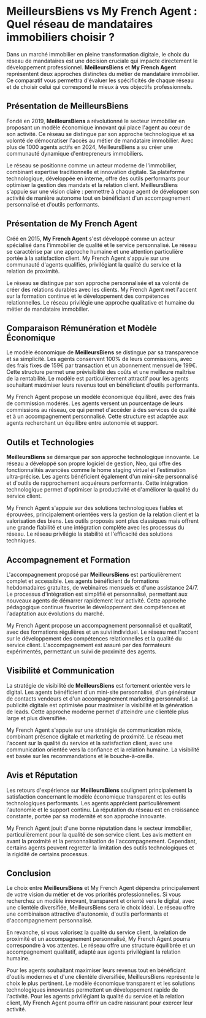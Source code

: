 # MeilleursBiens vs My French Agent : Quel réseau de mandataires immobiliers choisir ?

Dans un marché immobilier en pleine transformation digitale, le choix du réseau de mandataires est une décision cruciale qui impacte directement le développement professionnel. **MeilleursBiens** et **My French Agent** représentent deux approches distinctes du métier de mandataire immobilier. Ce comparatif vous permettra d'évaluer les spécificités de chaque réseau et de choisir celui qui correspond le mieux à vos objectifs professionnels.

## Présentation de MeilleursBiens

Fondé en 2019, **MeilleursBiens** a révolutionné le secteur immobilier en proposant un modèle économique innovant qui place l'agent au cœur de son activité. Ce réseau se distingue par son approche technologique et sa volonté de démocratiser l'accès au métier de mandataire immobilier. Avec plus de 1000 agents actifs en 2024, MeilleursBiens a su créer une communauté dynamique d'entrepreneurs immobiliers.

Le réseau se positionne comme un acteur moderne de l'immobilier, combinant expertise traditionnelle et innovation digitale. Sa plateforme technologique, développée en interne, offre des outils performants pour optimiser la gestion des mandats et la relation client. MeilleursBiens s'appuie sur une vision claire : permettre à chaque agent de développer son activité de manière autonome tout en bénéficiant d'un accompagnement personnalisé et d'outils performants.

## Présentation de My French Agent

Créé en 2015, **My French Agent** s'est développé comme un acteur spécialisé dans l'immobilier de qualité et le service personnalisé. Le réseau se caractérise par une approche humaine et une attention particulière portée à la satisfaction client. My French Agent s'appuie sur une communauté d'agents qualifiés, privilégiant la qualité du service et la relation de proximité.

Le réseau se distingue par son approche personnalisée et sa volonté de créer des relations durables avec les clients. My French Agent met l'accent sur la formation continue et le développement des compétences relationnelles. Le réseau privilégie une approche qualitative et humaine du métier de mandataire immobilier.

## Comparaison Rémunération et Modèle Économique

Le modèle économique de **MeilleursBiens** se distingue par sa transparence et sa simplicité. Les agents conservent 100% de leurs commissions, avec des frais fixes de 159€ par transaction et un abonnement mensuel de 199€. Cette structure permet une prévisibilité des coûts et une meilleure maîtrise de la rentabilité. Le modèle est particulièrement attractif pour les agents souhaitant maximiser leurs revenus tout en bénéficiant d'outils performants.

My French Agent propose un modèle économique équilibré, avec des frais de commission modérés. Les agents versent un pourcentage de leurs commissions au réseau, ce qui permet d'accéder à des services de qualité et à un accompagnement personnalisé. Cette structure est adaptée aux agents recherchant un équilibre entre autonomie et support.

## Outils et Technologies

**MeilleursBiens** se démarque par son approche technologique innovante. Le réseau a développé son propre logiciel de gestion, Neo, qui offre des fonctionnalités avancées comme le home staging virtuel et l'estimation ultra-précise. Les agents bénéficient également d'un mini-site personnalisé et d'outils de rapprochement acquéreurs performants. Cette intégration technologique permet d'optimiser la productivité et d'améliorer la qualité du service client.

My French Agent s'appuie sur des solutions technologiques fiables et éprouvées, principalement orientées vers la gestion de la relation client et la valorisation des biens. Les outils proposés sont plus classiques mais offrent une grande fiabilité et une intégration complète avec les processus du réseau. Le réseau privilégie la stabilité et l'efficacité des solutions techniques.

## Accompagnement et Formation

L'accompagnement proposé par **MeilleursBiens** est particulièrement complet et accessible. Les agents bénéficient de formations hebdomadaires gratuites, de webinaires mensuels et d'une assistance 24/7. Le processus d'intégration est simplifié et personnalisé, permettant aux nouveaux agents de démarrer rapidement leur activité. Cette approche pédagogique continue favorise le développement des compétences et l'adaptation aux évolutions du marché.

My French Agent propose un accompagnement personnalisé et qualitatif, avec des formations régulières et un suivi individuel. Le réseau met l'accent sur le développement des compétences relationnelles et la qualité du service client. L'accompagnement est assuré par des formateurs expérimentés, permettant un suivi de proximité des agents.

## Visibilité et Communication

La stratégie de visibilité de **MeilleursBiens** est fortement orientée vers le digital. Les agents bénéficient d'un mini-site personnalisé, d'un générateur de contacts vendeurs et d'un accompagnement marketing personnalisé. La publicité digitale est optimisée pour maximiser la visibilité et la génération de leads. Cette approche moderne permet d'atteindre une clientèle plus large et plus diversifiée.

My French Agent s'appuie sur une stratégie de communication mixte, combinant présence digitale et marketing de proximité. Le réseau met l'accent sur la qualité du service et la satisfaction client, avec une communication orientée vers la confiance et la relation humaine. La visibilité est basée sur les recommandations et le bouche-à-oreille.

## Avis et Réputation

Les retours d'expérience sur **MeilleursBiens** soulignent principalement la satisfaction concernant le modèle économique transparent et les outils technologiques performants. Les agents apprécient particulièrement l'autonomie et le support continu. La réputation du réseau est en croissance constante, portée par sa modernité et son approche innovante.

My French Agent jouit d'une bonne réputation dans le secteur immobilier, particulièrement pour la qualité de son service client. Les avis mettent en avant la proximité et la personnalisation de l'accompagnement. Cependant, certains agents peuvent regretter la limitation des outils technologiques et la rigidité de certains processus.

## Conclusion

Le choix entre **MeilleursBiens** et My French Agent dépendra principalement de votre vision du métier et de vos priorités professionnelles. Si vous recherchez un modèle innovant, transparent et orienté vers le digital, avec une clientèle diversifiée, MeilleursBiens sera le choix idéal. Le réseau offre une combinaison attractive d'autonomie, d'outils performants et d'accompagnement personnalisé.

En revanche, si vous valorisez la qualité du service client, la relation de proximité et un accompagnement personnalisé, My French Agent pourra correspondre à vos attentes. Le réseau offre une structure équilibrée et un accompagnement qualitatif, adapté aux agents privilégiant la relation humaine.

Pour les agents souhaitant maximiser leurs revenus tout en bénéficiant d'outils modernes et d'une clientèle diversifiée, MeilleursBiens représente le choix le plus pertinent. Le modèle économique transparent et les solutions technologiques innovantes permettent un développement rapide de l'activité. Pour les agents privilégiant la qualité du service et la relation client, My French Agent pourra offrir un cadre rassurant pour exercer leur activité.
